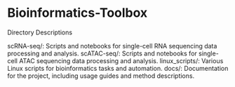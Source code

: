 # Bioinformatics-Toolbox

Directory Descriptions

scRNA-seq/: Scripts and notebooks for single-cell RNA sequencing data processing and analysis.
scATAC-seq/: Scripts and notebooks for single-cell ATAC sequencing data processing and analysis.
linux_scripts/: Various Linux scripts for bioinformatics tasks and automation.
docs/: Documentation for the project, including usage guides and method descriptions.
